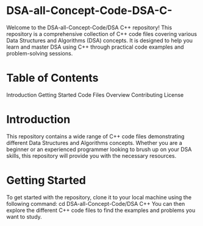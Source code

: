 # DSA-all-Concept-Code-DSA-C-
Welcome to the DSA-all-Concept-Code/DSA C++ repository! This repository is a comprehensive collection of C++ code files covering various Data Structures and Algorithms (DSA) concepts. It is designed to help you learn and master DSA using C++ through practical code examples and problem-solving sessions.

# Table of Contents

Introduction Getting Started Code Files Overview Contributing License

# Introduction

This repository contains a wide range of C++ code files demonstrating different Data Structures and Algorithms concepts. Whether you are a beginner or an experienced programmer looking to brush up on your DSA skills, this repository will provide you with the necessary resources.

# Getting Started

To get started with the repository, clone it to your local machine using the following command:
cd DSA-all-Concept-Code/DSA C++ You can then explore the different C++ code files to find the examples and problems you want to study.

